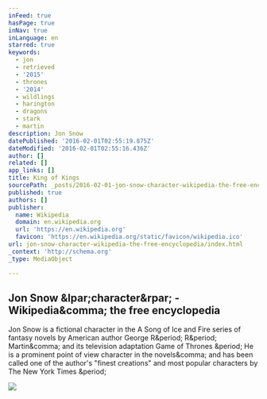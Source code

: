 ```yaml
---
inFeed: true
hasPage: true
inNav: true
inLanguage: en
starred: true
keywords:
  - jon
  - retrieved
  - '2015'
  - thrones
  - '2014'
  - wildlings
  - harington
  - dragons
  - stark
  - martin
description: Jon Snow
datePublished: '2016-02-01T02:55:19.875Z'
dateModified: '2016-02-01T02:55:16.436Z'
author: []
related: []
app_links: []
title: King of Kings
sourcePath: _posts/2016-02-01-jon-snow-character-wikipedia-the-free-encyclopedia.md
published: true
authors: []
publisher:
  name: Wikipedia
  domain: en.wikipedia.org
  url: 'https://en.wikipedia.org'
  favicon: 'https://en.wikipedia.org/static/favicon/wikipedia.ico'
url: jon-snow-character-wikipedia-the-free-encyclopedia/index.html
_context: 'http://schema.org'
_type: MediaObject

---
```

<article style=""><h1>Jon Snow &amp;lpar;character&amp;rpar; - Wikipedia&amp;comma; the free encyclopedia</h1><p>Jon Snow is a fictional character in the A Song of Ice and Fire series of fantasy novels by American author George R&amp;period; R&amp;period; Martin&amp;comma; and its television adaptation Game of Thrones &amp;period; He is a prominent point of view character in the novels&amp;comma; and has been called one of the author's "finest creations" and most popular characters by The New York Times &amp;period;</p><img src="https://upload.wikimedia.org/wikipedia/en/thumb/f/f0/Jon_Snow-Kit_Harington.jpg/220px-Jon_Snow-Kit_Harington.jpg" /></article>
